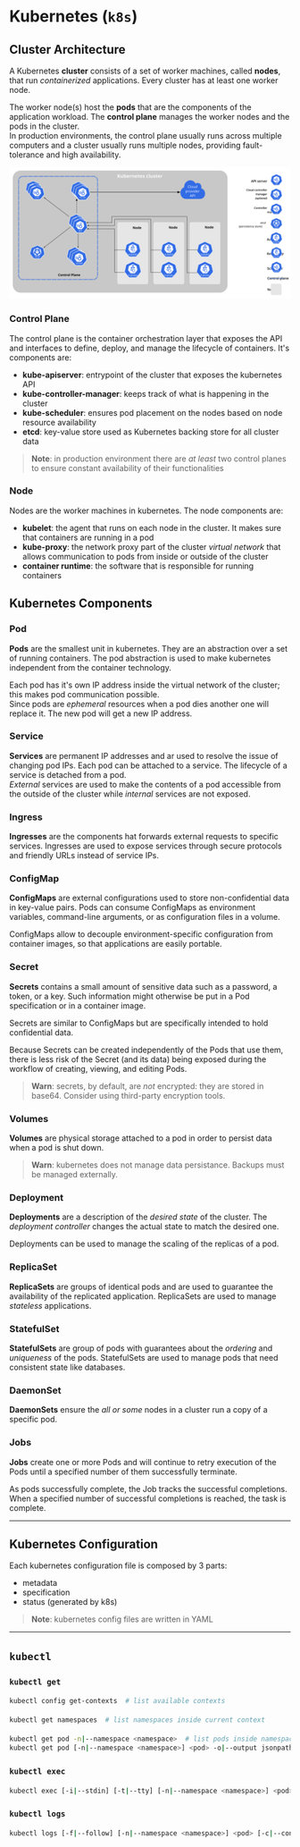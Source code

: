# Kubernetes (`k8s`)

## Cluster Architecture

A Kubernetes **cluster** consists of a set of worker machines, called **nodes**, that run _containerized_ applications. Every cluster has at least one worker node.

The worker node(s) host the **pods** that are the components of the application workload. The **control plane** manages the worker nodes and the pods in the cluster.  
In production environments, the control plane usually runs across multiple computers and a cluster usually runs multiple nodes, providing fault-tolerance and high availability.

![kubernetes-cluster-overview](../img/kubernetes_cluster-overview.svg)

### Control Plane

The control plane is the container orchestration layer that exposes the API and interfaces to define, deploy, and manage the lifecycle of containers. It's components are:

- **kube-apiserver**: entrypoint of the cluster that exposes the kubernetes API
- **kube-controller-manager**: keeps track of what is happening in the cluster
- **kube-scheduler**: ensures pod placement on the nodes based on node resource availability
- **etcd**: key-value store used as Kubernetes backing store for all cluster data

> **Note**: in production environment there are _at least_ two control planes to ensure constant availability of their functionalities

### Node

Nodes are the worker machines in kubernetes. The node components are:

- **kubelet**: the agent that runs on each node in the cluster. It makes sure that containers are running in a pod
- **kube-proxy**: the network proxy part of the cluster _virtual network_ that allows communication to pods from inside or outside of the cluster
- **container runtime**: the software that is responsible for running containers

## Kubernetes Components

### Pod

**Pods** are the smallest unit in kubernetes. They are an abstraction over a set of running containers. The pod abstraction is used to make kubernetes independent from the container technology.

Each pod has it's own IP address inside the virtual network of the cluster; this makes pod communication possible.  
Since pods are _ephemeral_ resources when a pod dies another one will replace it. The new pod will get a new IP address.

### Service

**Services** are permanent IP addresses and ar used to resolve the issue of changing pod IPs. Each pod can be attached to a service. The lifecycle of a service is detached from a pod.  
_External_ services are used to make the contents of a pod accessible from the outside of the cluster while _internal_ services are not exposed.

### Ingress

**Ingresses** are the components hat forwards external requests to specific services. Ingresses are used to expose services through secure protocols and friendly URLs instead of service IPs.

### ConfigMap

**ConfigMaps** are external configurations used to store non-confidential data in key-value pairs. Pods can consume ConfigMaps as environment variables, command-line arguments, or as configuration files in a volume.

ConfigMaps allow to decouple environment-specific configuration from container images, so that applications are easily portable.

### Secret

**Secrets** contains a small amount of sensitive data such as a password, a token, or a key. Such information might otherwise be put in a Pod specification or in a container image.

Secrets are similar to ConfigMaps but are specifically intended to hold confidential data.

Because Secrets can be created independently of the Pods that use them, there is less risk of the Secret (and its data) being exposed during the workflow of creating, viewing, and editing Pods.  

> **Warn**: secrets, by default, are _not_ encrypted: they are stored in base64. Consider using third-party encryption tools.

### Volumes

**Volumes** are physical storage attached to a pod in order to persist data when a pod is shut down.

> **Warn**: kubernetes does not manage data persistance. Backups must be managed externally.

### Deployment

**Deployments** are a description of the _desired state_ of the cluster. The _deployment controller_ changes the actual state to match the desired one.

Deployments can be used to manage the scaling of the replicas of a pod.

### ReplicaSet

**ReplicaSets** are groups of identical pods and are used to guarantee the availability of the replicated application. ReplicaSets are used to manage _stateless_ applications.

### StatefulSet

**StatefulSets** are group of pods with guarantees about the _ordering_ and _uniqueness_ of the pods. StatefulSets are used to manage pods that need consistent state like databases.

### DaemonSet

**DaemonSets** ensure the _all or some_ nodes in a cluster run a copy of a specific pod.

### Jobs

**Jobs** create one or more Pods and will continue to retry execution of the Pods until a specified number of them successfully terminate.

As pods successfully complete, the Job tracks the successful completions. When a specified number of successful completions is reached, the task is complete.

---

## Kubernetes Configuration

Each kubernetes configuration file is composed by 3 parts:

- metadata
- specification
- status (generated by k8s)

> **Note**: kubernetes config files are written in YAML

---

## `kubectl`

### `kubectl get`

```sh
kubectl config get-contexts  # list available contexts

kubectl get namespaces  # list namespaces inside current context

kubectl get pod -n|--namespace <namespace>  # list pods inside namespace
kubectl get pod [-n|--namespace <namespace>] <pod> -o|--output jsonpath='{.spec.containers[*].name}'  # list containers inside pod
```

### `kubectl exec`

```sh
kubectl exec [-i|--stdin] [-t|--tty] [-n|--namespace <namespace>] <pod> [-c|--container <container>] -- <command>  # execute a command inside a container
```

### `kubectl logs`

```sh
kubectl logs [-f|--follow] [-n|--namespace <namespace>] <pod> [-c|--container]  # get pod/container logs
```
